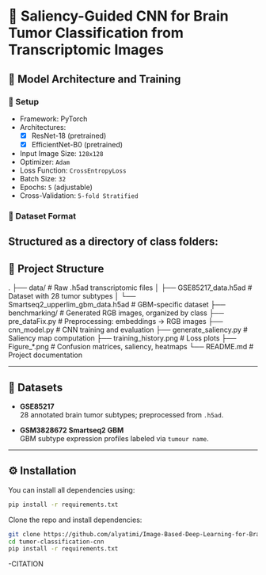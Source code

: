 # 🧠 Saliency-Guided CNN for Brain Tumor Classification from Transcriptomic Images

## 🧠 Model Architecture and Training

### 🔧 Setup
- Framework: PyTorch
- Architectures:
  - [x] ResNet-18 (pretrained)
  - [x] EfficientNet-B0 (pretrained)
- Input Image Size: `128x128`
- Optimizer: `Adam`
- Loss Function: `CrossEntropyLoss`
- Batch Size: `32`
- Epochs: `5` (adjustable)
- Cross-Validation: `5-fold Stratified`

### 📁 Dataset Format
Structured as a directory of class folders:
---

## 📂 Project Structure

.
├── data/ # Raw .h5ad transcriptomic files
│ ├── GSE85217_data.h5ad # Dataset with 28 tumor subtypes
│ └── Smartseq2_upperlim_gbm_data.h5ad # GBM-specific dataset
├── benchmarking/ # Generated RGB images, organized by class
├── pre_dataFix.py # Preprocessing: embeddings → RGB images
├── cnn_model.py # CNN training and evaluation
├── generate_saliency.py # Saliency map computation
├── training_history.png # Loss plots
├── Figure_*.png # Confusion matrices, saliency, heatmaps
└── README.md # Project documentation


---

## 🧬 Datasets

- **GSE85217**  
  28 annotated brain tumor subtypes; preprocessed from `.h5ad`.

- **GSM3828672 Smartseq2 GBM**  
  GBM subtype expression profiles labeled via `tumour name`.

---

## ⚙️ Installation

You can install all dependencies using:
```bash
pip install -r requirements.txt
```

Clone the repo and install dependencies:

```bash
git clone https://github.com/alyatimi/Image-Based-Deep-Learning-for-Brain-Tumour-Transcriptomics.git
cd tumor-classification-cnn
pip install -r requirements.txt
```

-CITATION 
